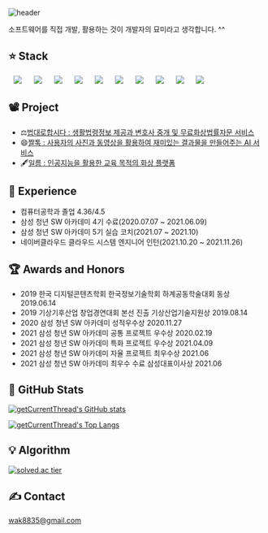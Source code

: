 ![header](https://capsule-render.vercel.app/api?type=Waving&color=timeGradient&height=250&section=header&text=JinHyeok%20Hyeon&fontSize=75&animation=fadeIn)

소프트웨어를 직접 개발, 활용하는 것이 개발자의 묘미라고 생각합니다. ^^

## :star: Stack
<img src="https://img.shields.io/badge/Python-EE4C2C?style=flat-square&logo=Python&logoColor=white"
       style="height : auto; margin-left : 10px; margin-right : 10px;" />
<img src="https://img.shields.io/badge/Java-007396?style=flat-square&logo=Java&logoColor=white" 
       style="height : auto; margin-left : 10px; margin-right : 10px;" />
<img src="https://img.shields.io/badge/JavaScript-F7DF1E?style=flat-square&logo=JavaScript&logoColor=black"
       style="height : auto; margin-left : 10px; margin-right : 10px;" />
<img src="https://img.shields.io/badge/Vue.js-4FC08D?style=flat-square&logo=Vuetify&logoColor=white"
       style="height : auto; margin-left : 10px; margin-right : 10px;" />
<img src="https://img.shields.io/badge/HTML-E34F26?style=flat-square&logo=HTML5&logoColor=white"
       style="height : auto; margin-left : 10px; margin-right : 10px;" />
<img src="https://img.shields.io/badge/Spring-6DB33F?style=flat-square&logo=Spring&logoColor=white"
       style="height : auto; margin-left : 10px; margin-right : 10px;" />
<img src="https://img.shields.io/badge/FastAPI-009688?style=flat-square&logo=FastAPI&logoColor=white"
       style="height : auto; margin-left : 10px; margin-right : 10px;" />
<img src="https://img.shields.io/badge/MySQL-4479A1?style=flat-square&logo=MySQL&logoColor=white"
       style="height : auto; margin-left : 10px; margin-right : 10px;" />
<img src="https://img.shields.io/badge/Docker-2496ED?style=flat-square&logo=Docker&logoColor=white"
       style="height : auto; margin-left : 10px; margin-right : 10px;" />
<img src="https://img.shields.io/badge/Jenkins-D24939?style=flat-square&logo=Jenkins&logoColor=white"
       style="height : auto; margin-left : 10px; margin-right : 10px;" />

## :film_projector: Project
- ⚖️[법대로합시다 : 생활법령정보 제공과 변호사 중개 및 무료화상법률자문 서비스](https://github.com/getCurrentThread/DoTheLaw)
- 😄[짤톡 : 사용자의 사진과 동영상을 활용하여 재미있는 결과물을 만들어주는 AI 서비스](https://github.com/getCurrentThread/ZzalTalk)
- 🖋️[일름 : 인공지능을 활용한 교육 목적의 화상 플랫폼](https://github.com/getCurrentThread/Illeum)

## :calendar: Experience
- 컴퓨터공학과 졸업 4.36/4.5
- 삼성 청년 SW 아카데미 4기 수료(2020.07.07 ~ 2021.06.09)
- 삼성 청년 SW 아카데미 5기 실습 코치(2021.07 ~ 2021.10)
- 네이버클라우드 클라우드 시스템 엔지니어 인턴(2021.10.20 ~ 2021.11.26)

## :trophy: Awards and Honors
- 2019 한국 디지털콘텐츠학회 한국정보기술학회 하계공동학술대회 동상 2019.06.14
- 2019 기상기후산업 창업경연대회 본선 진출 기상산업기술지원상 2019.08.14
- 2020 삼성 청년 SW 아카데미 성적우수상 2020.11.27
- 2021 삼성 청년 SW 아카데미 공통 프로젝트 우수상 2020.02.19
- 2021 삼성 청년 SW 아카데미 특화 프로젝트 우수상 2021.04.09
- 2021 삼성 청년 SW 아카데미 자율 프로젝트 최우수상 2021.06
- 2021 삼성 청년 SW 아카데미 최우수 수료 삼성대표이사상 2021.06

## :green_book: GitHub Stats
[![getCurrentThread's GitHub stats](https://github-readme-stats.vercel.app/api?username=getCurrentThread)](https://github.com/anuraghazra/github-readme-stats)

[![getCurrentThread's Top Langs](https://github-readme-stats.vercel.app/api/top-langs/?username=getCurrentThread&layout=compact)](https://github.com/anuraghazra/github-readme-stats)


## :bulb: Algorithm
[![solved.ac tier](http://mazassumnida.wtf/api/generate_badge?boj=wak8835)](https://solved.ac/wak8835)

## :writing_hand: Contact
wak8835@gmail.com
